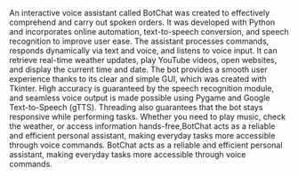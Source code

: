 An interactive voice assistant called BotChat was created to effectively comprehend and carry out spoken orders. 
It was developed with Python and incorporates online automation, text-to-speech conversion, and speech recognition to improve user ease. 
The assistant processes commands, responds dynamically via text and voice, and listens to voice input. 
It can retrieve real-time weather updates, play YouTube videos, open websites, and display the current time and date. 
The bot provides a smooth user experience thanks to its clear and simple GUI, which was created with Tkinter. 
High accuracy is guaranteed by the speech recognition module, and seamless voice output is made possible using Pygame and Google Text-to-Speech (gTTS). 
Threading also guarantees that the bot stays responsive while performing tasks. 
Whether you need to play music, check the weather, or access information hands-free,BotChat acts as a reliable and efficient personal assistant, making everyday tasks more accessible through voice commands.
BotChat acts as a reliable and efficient personal assistant, making everyday tasks more accessible through voice commands.
